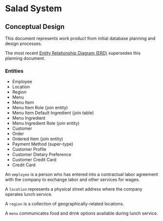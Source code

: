 # Salad System

## Conceptual Design

This document represents work product from initial database planning and design processes.

The most recent [Entity Relationship Diagram (ERD)](diagrams/) supersedes this planning document.

### Entities

 + Employee
 + Location
 + Region
 + Menu
 + Menu Item
 + Menu Item Role (join entity)
 + Menu Item Default Ingredient (join table)
 + Menu Ingredient
 + Menu Ingredient Role (join entity)
 + Customer
 + Order
 + Ordered Item (join entity)
 + Payment Method (super-type)
 + Customer Profile
 + Customer Dietary Preference
 + Customer Credit Card
 + Credit Card

An `employee` is a person who
  has entered into a contractual labor agreement with the company to
  exchange labor and other services for wages.

A `location` represents a physical street address where the company operates lunch service.

A `region` is a collection of geographically-related locations.

A `menu` communicates food and drink options available during lunch service.
